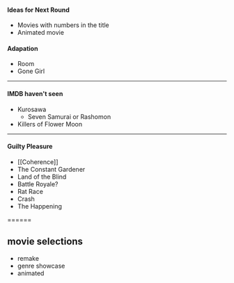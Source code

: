 #### Ideas for Next Round
- Movies with numbers in the title
- Animated movie

#### Adapation
- Room
-  Gone Girl
---
#### IMDB haven't seen
- Kurosawa 
	- Seven Samurai or Rashomon
- Killers of Flower Moon
---
#### Guilty Pleasure
- [[Coherence]] 
- The Constant Gardener
- Land of the Blind
- Battle Royale?
- Rat Race
- Crash
- The Happening

======

## movie selections

- remake
- genre showcase
- animated

